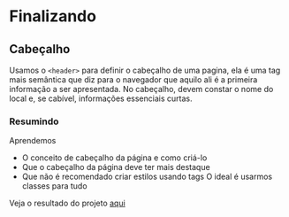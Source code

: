 # Finalizando

## Cabeçalho

Usamos o `<header>` para definir o cabeçalho de uma pagina, ela é uma tag mais semântica que diz para o navegador que aquilo ali é a primeira informação a ser apresentada.
No cabeçalho, devem constar o nome do local e, se cabível, informações essenciais curtas.

### Resumindo

Aprendemos

- O conceito de cabeçalho da página e como criá-lo
- Que o cabeçalho da página deve ter mais destaque
- Que não é recomendado criar estilos usando tags
  O ideal é usarmos classes para tudo

Veja o resultado do projeto [aqui](/Cursos/Iniciante%20em%20Programa%C3%A7%C3%A3o/02-Paginas_Web/HTML5eCSS3_crie_uma_p%C3%A1gina_da_Web/06-Finalizando_Pagina/Finalizando_pagina.html)
